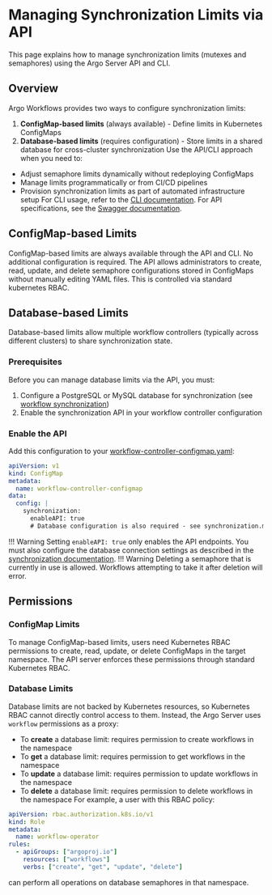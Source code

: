 # Managing Synchronization Limits via API

This page explains how to manage synchronization limits (mutexes and semaphores) using the Argo Server API and CLI.

## Overview

Argo Workflows provides two ways to configure synchronization limits:

1. **ConfigMap-based limits** (always available) - Define limits in Kubernetes ConfigMaps
2. **Database-based limits** (requires configuration) - Store limits in a shared database for cross-cluster synchronization
Use the API/CLI approach when you need to:

- Adjust semaphore limits dynamically without redeploying ConfigMaps
- Manage limits programmatically or from CI/CD pipelines
- Provision synchronization limits as part of automated infrastructure setup
For CLI usage, refer to the [CLI documentation](cli/argo_sync.md).
For API specifications, see the [Swagger documentation](swagger.md).

## ConfigMap-based Limits

ConfigMap-based limits are always available through the API and CLI.
No additional configuration is required.
The API allows administrators to create, read, update, and delete semaphore configurations stored in ConfigMaps without manually editing YAML files.
This is controlled via standard kubernetes RBAC.

## Database-based Limits

Database-based limits allow multiple workflow controllers (typically across different clusters) to share synchronization state.

### Prerequisites

Before you can manage database limits via the API, you must:

1. Configure a PostgreSQL or MySQL database for synchronization (see [workflow synchronization](synchronization.md#database-configuration))
2. Enable the synchronization API in your workflow controller configuration

### Enable the API

Add this configuration to your [workflow-controller-configmap.yaml](workflow-controller-configmap.yaml):

```yaml
apiVersion: v1
kind: ConfigMap
metadata:
  name: workflow-controller-configmap
data:
  config: |
    synchronization:
      enableAPI: true
      # Database configuration is also required - see synchronization.md
```

!!! Warning
    Setting `enableAPI: true` only enables the API endpoints.
    You must also configure the database connection settings as described in the [synchronization documentation](synchronization.md#database-configuration).
!!! Warning
    Deleting a semaphore that is currently in use is allowed.
 Workflows attempting to take it after deletion will error.

## Permissions

### ConfigMap Limits

To manage ConfigMap-based limits, users need Kubernetes RBAC permissions to create, read, update, or delete ConfigMaps in the target namespace.
The API server enforces these permissions through standard Kubernetes RBAC.

### Database Limits

Database limits are not backed by Kubernetes resources, so Kubernetes RBAC cannot directly control access to them.
Instead, the Argo Server uses `workflow` permissions as a proxy:

- To **create** a database limit: requires permission to create workflows in the namespace
- To **get** a database limit: requires permission to get workflows in the namespace
- To **update** a database limit: requires permission to update workflows in the namespace
- To **delete** a database limit: requires permission to delete workflows in the namespace
For example, a user with this RBAC policy:

```yaml
apiVersion: rbac.authorization.k8s.io/v1
kind: Role
metadata:
  name: workflow-operator
rules:
  - apiGroups: ["argoproj.io"]
    resources: ["workflows"]
    verbs: ["create", "get", "update", "delete"]
```

can perform all operations on database semaphores in that namespace.
